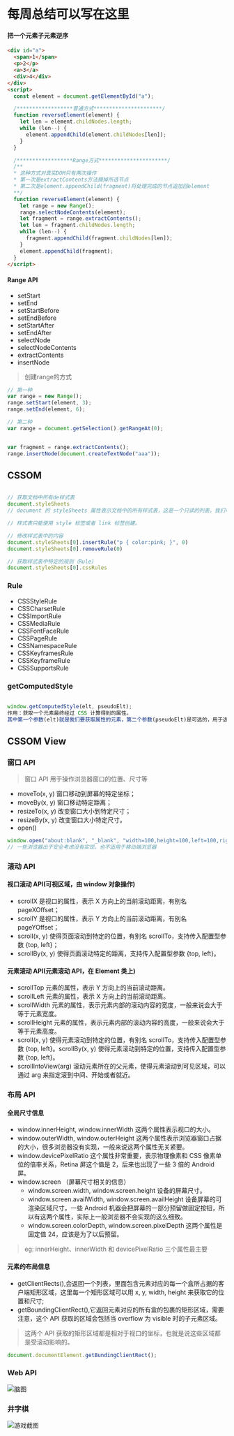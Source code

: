 # 每周总结可以写在这里

#### 把一个元素子元素逆序

```html
<div id="a">
  <span>1</span>
  <p>2</p>
  <a>3</a>
  <div>4</div>
</div>
<script>
  const element = document.getElementById("a");

  /******************普通方式**********************/
  function reverseElement(element) {
    let len = element.childNodes.length;
    while (len--) {
      element.appendChild(element.childNodes[len]);
    }
  }

  /******************Range方式**********************/
  /**
  * 这种方式对真实DOM只有两次操作
  * 第一次是extractContents方法摘掉所选节点
  * 第二次是element.appendChild(fragment)将处理完成的节点追加回element
  **/
  function reverseElement(element) {
    let range = new Range();
    range.selectNodeContents(element);
    let fragment = range.extractContents();
    let len = fragment.childNodes.length;
    while (len--) {
      fragment.appendChild(fragment.childNodes[len]);
    }
    element.appendChild(fragment);
  }
</script>
```

#### Range API

- setStart
- setEnd
- setStartBefore
- setEndBefore
- setStartAfter
- setEndAfter
- selectNode
- selectNodeContents
- extractContents
- insertNode

>创建range的方式

```js
// 第一种
var range = new Range();
range.setStart(element, 3);
range.setEnd(element, 6);

// 第二种
var range = document.getSelection().getRangeAt(0);


var fragment = range.extractContents();
range.insertNode(document.createTextNode("aaa"));
```

## CSSOM

```js

// 获取文档中所有de样式表
document.styleSheets
// document 的 styleSheets 属性表示文档中的所有样式表，这是一个只读的列表，我们可以用方括号运算符下标访问样式表，也可以使用 item 方法来访问，它有 length 属性表示文档中的样式表数量。

// 样式表只能使用 style 标签或者 link 标签创建。

// 修改样式表中的内容
document.styleSheets[0].insertRule("p { color:pink; }", 0)
document.styleSheets[0].removeRule(0)

// 获取样式表中特定的规则（Rule)
document.styleSheets[0].cssRules

```

### Rule

- CSSStyleRule
- CSSCharsetRule
- CSSImportRule
- CSSMediaRule
- CSSFontFaceRule
- CSSPageRule
- CSSNamespaceRule
- CSSKeyframesRule
- CSSKeyframeRule
- CSSSupportsRule

### getComputedStyle

```js

window.getComputedStyle(elt, pseudoElt);
作用：获取一个元素最终经过 CSS 计算得到的属性。
其中第一个参数(elt)就是我们要获取属性的元素，第二个参数(pseudoElt)是可选的，用于选择伪元素
```

## CSSOM View

### 窗口 API

> 窗口 API 用于操作浏览器窗口的位置、尺寸等

- moveTo(x, y) 窗口移动到屏幕的特定坐标；
- moveBy(x, y) 窗口移动特定距离；
- resizeTo(x, y) 改变窗口大小到特定尺寸；
- resizeBy(x, y) 改变窗口大小特定尺寸。
- open()

```js
window.open("about:blank", "_blank", "width=100,height=100,left=100,right=100");
// 一些浏览器出于安全考虑没有实现，也不适用于移动端浏览器
```

### 滚动 API

#### 视口滚动 API(可视区域，由 window 对象操作)

- scrollX 是视口的属性，表示 X 方向上的当前滚动距离，有别名 pageXOffset；
- scrollY 是视口的属性，表示 Y 方向上的当前滚动距离，有别名 pageYOffset；
- scroll(x, y) 使得页面滚动到特定的位置，有别名 scrollTo，支持传入配置型参数 {top, left}；
- scrollBy(x, y) 使得页面滚动特定的距离，支持传入配置型参数 {top, left}。

#### 元素滚动 API(元素滚动 API，在 Element 类上)

- scrollTop 元素的属性，表示 Y 方向上的当前滚动距离。
- scrollLeft 元素的属性，表示 X 方向上的当前滚动距离。
- scrollWidth 元素的属性，表示元素内部的滚动内容的宽度，一般来说会大于等于元素宽度。
- scrollHeight 元素的属性，表示元素内部的滚动内容的高度，一般来说会大于等于元素高度。
- scroll(x, y) 使得元素滚动到特定的位置，有别名 scrollTo，支持传入配置型参数 {top, left}。scrollBy(x, y) 使得元素滚动到特定的位置，支持传入配置型参数 {top, left}。
- scrollIntoView(arg) 滚动元素所在的父元素，使得元素滚动到可见区域，可以通过 arg 来指定滚到中间、开始或者就近。

### 布局 API

#### 全局尺寸信息

- window.innerHeight, window.innerWidth 这两个属性表示视口的大小。
- window.outerWidth, window.outerHeight 这两个属性表示浏览器窗口占据的大小，很多浏览器没有实现，一般来说这两个属性无关紧要。
- window.devicePixelRatio 这个属性非常重要，表示物理像素和 CSS 像素单位的倍率关系，Retina 屏这个值是 2，后来也出现了一些 3 倍的 Android 屏。
- window.screen （屏幕尺寸相关的信息）
  - window.screen.width, window.screen.height 设备的屏幕尺寸。
  - window.screen.availWidth, window.screen.availHeight 设备屏幕的可渲染区域尺寸，一些 Android 机器会把屏幕的一部分预留做固定按钮，所以有这两个属性，实际上一般浏览器不会实现的这么细致。
  - window.screen.colorDepth, window.screen.pixelDepth 这两个属性是固定值 24，应该是为了以后预留。

> eg: innerHeight、innerWidth 和 devicePixelRatio 三个属性最主要

#### 元素的布局信息

- getClientRects(),会返回一个列表，里面包含元素对应的每一个盒所占据的客户端矩形区域，这里每一个矩形区域可以用 x, y, width, height 来获取它的位置和尺寸;
- getBoundingClientRect(),它返回元素对应的所有盒的包裹的矩形区域，需要注意，这个 API 获取的区域会包括当 overflow 为 visible 时的子元素区域。

>这两个 API 获取的矩形区域都是相对于视口的坐标，也就是说这些区域都是受滚动影响的。

```js
document.documentElement.getBundingClientRect();
```

### Web API

![脑图](./images/WebAPI.png)

### 井字棋

![游戏截图](./images/1.png)

